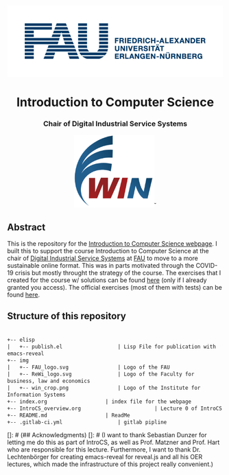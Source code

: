 <div style="border-bottom:none;">
	<div align="center">
		<img src="img/FAU_logo.png" width="700">
		<h1><b>Introduction to Computer Science</b></h1>
		<h3>Chair of Digital Industrial Service Systems</h3>
		<img src="img/win_crop.png" height="170">˘
	</div>
</div>

## Abstract
This is the repository for the [Introduction to Computer Science webpage](introcs.maximilian-harl.de). I built this to support the course Introduction to Computer Science at the chair of [Digital Industrial Service Systems](https://www.is.rw.fau.de/) at [FAU](https://www.fau.de/) to move to a more sustainable online format. This was in parts motivated through the COVID-19 crisis but mostly throught the strategy of the course.
The exercises that I created for the course w/ solutions can be found [here](https://github.com/EinGartenzwerg/CS_Basics) (only if I already granted you access). The official exercises (most of them with tests) can be found [here](https://github.com/fau-is/IntroCS).

## Structure of this repository
```

+-- elisp
|   +-- publish.el         			| Lisp File for publication with emacs-reveal
+-- img
|   +-- FAU_logo.svg 				| Logo of the FAU
|   +-- ReWi_logo.svg 				| Logo of the Faculty for business, law and economics
|   +-- win_crop.png 				| Logo of the Institute for Information Systems
+-- index.org 					| index file for the webpage
+-- IntroCS_overview.org                       	| Lecture 0 of IntroCS
+-- README.md 					| ReadMe
+-- .gitlab-ci.yml    				| gitlab pipline         

```

[]: # (## Acknowledgments)
[]: # (I want to thank Sebastian Dunzer for letting me do this as part of IntroCS, as well as Prof. Matzner and Prof. Hart who are responsible for this lecture. Furthermore, I want to thank Dr. Lechtenbörger for creating emacs-reveal for reveal.js and all his OER lectures, which made the infrastructure of this project really convenient.)

